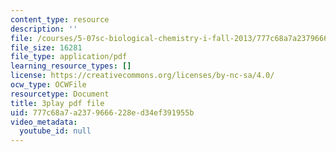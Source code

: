 ```yaml
---
content_type: resource
description: ''
file: /courses/5-07sc-biological-chemistry-i-fall-2013/777c68a7a2379666228ed34ef391955b_VVOazB6_D3Q.pdf
file_size: 16281
file_type: application/pdf
learning_resource_types: []
license: https://creativecommons.org/licenses/by-nc-sa/4.0/
ocw_type: OCWFile
resourcetype: Document
title: 3play pdf file
uid: 777c68a7-a237-9666-228e-d34ef391955b
video_metadata:
  youtube_id: null
---
```

